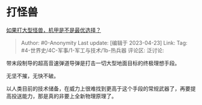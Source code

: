 # 打怪兽
[如果打大型怪兽，机甲是不是最优选择？](https://www.zhihu.com/question/592598995/answer/2996301828)

> Author: #0-Anonymity
> Last update: [编辑于 2023-04-23]
> Link:
> Tag: #4-世界史/4C-军事/1-军工与技术/1b-热兵器
> 评论区:
> 泛讨论:

带末段制导的超高音速弹道导弹是打击一切大型地面目标的终极理想手段。

无坚不摧，无快不破。

以人类目前的技术储备，在威力上很难找到更高于这个手段的常规武器了，再要提高投送能力，那是真的非要上全新物理原理了。
